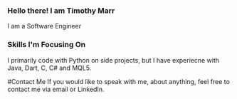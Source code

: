 ### Hello there! I am Timothy Marr


I am a Software Engineer
### Skills I'm Focusing On
I primarily code with Python on side projects, but I have experiecne with Java, Dart, C, C# and MQL5. 


#Contact Me
If you would like to speak with me, about anything, feel free to contact me via email or LinkedIn.


<!--
**timmarr98/timmarr98** is a ✨ _special_ ✨ repository because its `README.md` (this file) appears on your GitHub profile.

Here are some ideas to get you started:

- 🔭 I’m currently working on ...
- 🌱 I’m currently learning ...
- 👯 I’m looking to collaborate on ...
- 🤔 I’m looking for help with ...
- 💬 Ask me about ...
- 📫 How to reach me: ...
- 😄 Pronouns: ...
- ⚡ Fun fact: ...
-->
